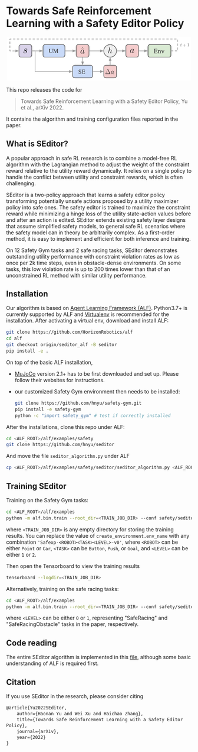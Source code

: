 # Towards Safe Reinforcement Learning with a Safety Editor Policy

<p align="center">
    <img src="images/seditor_framework.png" width="500"/>
</p>

This repo releases the code for

> Towards Safe Reinforcement Learning with a Safety Editor Policy, Yu et al., arXiv 2022.

It contains the algorithm and training configuration files reported in the paper.

## What is SEditor?

A popular approach in safe RL research is to combine a model-free RL algorithm with the Lagrangian method to adjust the weight of the constraint reward relative to the utility reward dynamically. It relies on a single policy to handle the conflict between utility and constraint rewards, which is often challenging.

SEditor is a two-policy approach that learns a safety editor policy transforming potentially unsafe actions proposed by a utility maximizer policy into safe ones. The safety editor is trained to maximize the constraint reward while minimizing a hinge loss of the utility state-action values before and after an action is edited. SEditor extends existing safety layer designs that assume simplified safety models, to general safe RL scenarios where the safety model can in theory be arbitrarily complex. As a first-order method, it is easy to implement and efficient for both inference and training.

On 12 Safety Gym tasks and 2 safe racing tasks, SEditor demonstrates outstanding utility performance with constraint violation rates as low as once per 2k time steps, even in obstacle-dense environments. On some tasks, this low violation
rate is up to 200 times lower than that of an unconstrained RL method with similar utility performance.

## Installation

Our algorithm is based on [Agent Learning Framework (ALF)](https://github.com/HorizonRobotics/alf). Python3.7+ is currently supported by ALF and [Virtualenv](https://virtualenv.pypa.io/en/latest/) is recommended for the installation. After activating a virtual env, download and install ALF:

```bash
git clone https://github.com/HorizonRobotics/alf
cd alf
git checkout origin/seditor_alf -B seditor
pip install -e .
```

On top of the basic ALF installation,

- [MuJoCo](https://mujoco.org/) version 2.1+ has to be first downloaded and set up. Please follow their websites for instructions.

- our customized Safety Gym environment then needs to be installed:

    ```bash
    git clone https://github.com/hnyu/safety-gym.git
    pip install -e safety-gym
    python -c "import safety_gym" # test if correctly installed
    ```

After the installations, clone this repo under ALF:

```bash
cd <ALF_ROOT>/alf/examples/safety
git clone https://github.com/hnyu/seditor
```

And move the file ``seditor_algorithm.py`` under ALF

```bash
cp <ALF_ROOT>/alf/examples/safety/seditor/seditor_algorithm.py <ALF_ROOT>/alf/algorithms/
```

## Training SEditor

Training on the Safety Gym tasks:

```bash
cd <ALF_ROOT>/alf/examples
python -m alf.bin.train --root_dir=<TRAIN_JOB_DIR> --conf safety/seditor/seditor_safety_gym_conf.py --conf_param="create_environment.env_name='Safexp-PointGoal1-v0'"
```

where `<TRAIN_JOB_DIR>` is any empty directory for storing the training results. You can replace the value of ``create_environment.env_name`` with any combination ``'Safexp-<ROBOT><TASK><LEVEL>-v0'``, where ``<ROBOT>`` can be either ``Point`` or ``Car``, ``<TASK>`` can be ``Button``, ``Push``, or ``Goal``, and ``<LEVEL>`` can be either ``1`` or ``2``.

Then open the Tensorboard to view the training results

```bash
tensorboard --logdir=<TRAIN_JOB_DIR>
```

Alternatively, training on the safe racing tasks:


```bash
cd <ALF_ROOT>/alf/examples
python -m alf.bin.train --root_dir=<TRAIN_JOB_DIR> --conf safety/seditor/seditor_safe_car_racing_conf.py --conf_param="create_environment.env_name='SafeCarRacing<LEVEL>-v0'"
```

where ``<LEVEL>`` can be either ``0`` or ``1``, representing "SafeRacing" and "SafeRacingObstacle" tasks in the paper, respectively.

## Code reading

The entire SEditor algorithm is implemented in this [file](./seditor_algorithm.py), although some basic understanding of ALF is required first.

## Citation
If you use SEditor in the research, please consider citing

```
@article{Yu2022SEditor,
    author={Haonan Yu and Wei Xu and Haichao Zhang},
    title={Towards Safe Reinforcement Learning with a Safety Editor Policy},
    journal={arXiv},
    year={2022}
}
```
